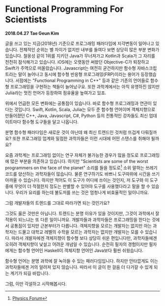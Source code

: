 # Functional Programming For Scientists

**2018.04.27 Tae Geun Kim**

글을 쓰고 있는 지금(2018년) 기준으로 프로그래밍 패러다임에 지각변동이 일어나고 있습니다.
전체적인 순위는 별 차이가 없지만 내부를 들여다 보면 상당히 많은 부분 변화가 있습니다.
철옹성 같이 1위를 지키던 Java가 무너져가고 Kotlin과 Scala가 그 자리를 천천히 잠식해가고 있습니다.
iOS에는 오랫동안 써왔던 Objective-C가 퇴장하고 Swift가 주역으로 떠올랐습니다.
Javascript는 여전히 굳건하지만 함수형 자바스크립트라는 말이 늘어나고 동시에
함수형 반응형 프로그래밍(FRP)이라는 용어가 등장했습니다. 서점에는 "Functional Programming in C++" 등과 같은
기존의 언어들로 함수형 프로그래밍을 구현하는 책들이 늘어났구요.
또한 과학계에서는 아직 유명하진 않지만 Julia라는 멋진 언어가 등장하여 점유율을 높여가고 있죠.

위에서 언급한 모든 변화에는 공통점이 있습니다. 바로 함수형 프로그래밍과 연관이 있다는 것입니다.
Swift, Kotlin, Scala, Julia는 모두 준 함수형 언어이며 객체지향으로 만들어졌던 C++, Java, Javascript, C#, Python 등의
전통적인 강자들도 최신 업데이트마다 함수형 도구들을 달고 나옵니다.

분명 함수형 패러다임은 새로운 것이 아닌데 왜 최신 트렌드인 것처럼 뜨겁게 다뤄질까요?
또한 프로그래밍 업계와 밀접한 과학자들은 이런 시대에 어떤 스탠스를 취해야 될까요?

요즘 과학계는 프로그래밍 없이는 연구 자체가 불가능한 경우가 많을 정도로 프로그래밍에 많은 부분을 의존하고 있습니다. 
하지만 "Scientists are some of the worst programmers on the face of the planet"
소리를 들을 정도로[^1] 소위 말하는 쓰레기 코드를 양산하는 과학자들이 많습니다. 
물론 연구하기도 바쁘니 도구따위에 시간을 쓰기 아까울 수 있습니다.
하지만 적어도 이 도구가 어디에 쓰이는 것인지, 저 도구와 이 도구 중에 무엇이 더 적절한지 정도는 판별할 수 있어야
도구를 사용했다라고 말을 할 수 있습니다. 우리가 요리를 하는데 불도저를 쓰는 것은 엄청나게 비효율적인 일이니까요.

그럼 개발자들의 트렌드를 그대로 따라가면 되는 것인가요?

그것도 옳은 것만은 아닙니다. 트렌드는 분명 이유가 있을 것이지만, 그것이 과학에서 잘 적용이 되느냐는 또 다른 일이니까요.
개발자들과 과학자들은 프로그래밍을 한다는 것에서 공통점이 있지만 근본부터가 다릅니다.
객체지향을 모르는 개발자는 없지만 아는 과학자는 드물고 대학교 레벨의 수학을 모르는 과학자는 없지만 개발자는 모를 수 있습니다.
따라서 개발자에겐 객체지향이 함수형 보다 상당히 쉬운 편입니다만, 과학자들에겐 오히려 객체지향이 낯설고 어려운 개념일 수 있습니다.
순전히 필자의 경험이지만 필자에게는 함수형 언어인 Haskell이 객체지향 언어인 Java보다 훨씬 쉬웠습니다.

함수형 언어는 분명 과학에 잘 녹아들 수 있는 패러다임입니다.
하지만 안타깝게도 이는 과학자들에겐 거의 알려져 있지 않습니다. 따라서 이 글이 한 걸음 더 다가갈 수 있게 되는 계기가 되길 바랍니다.

그럼, 이만 각설하고 시작해봅시다.

[^1]: [Physics Forum](https://www.physicsforums.com/threads/is-object-oriented-programming-unnecessary-for-scientific-applications.218094/)

